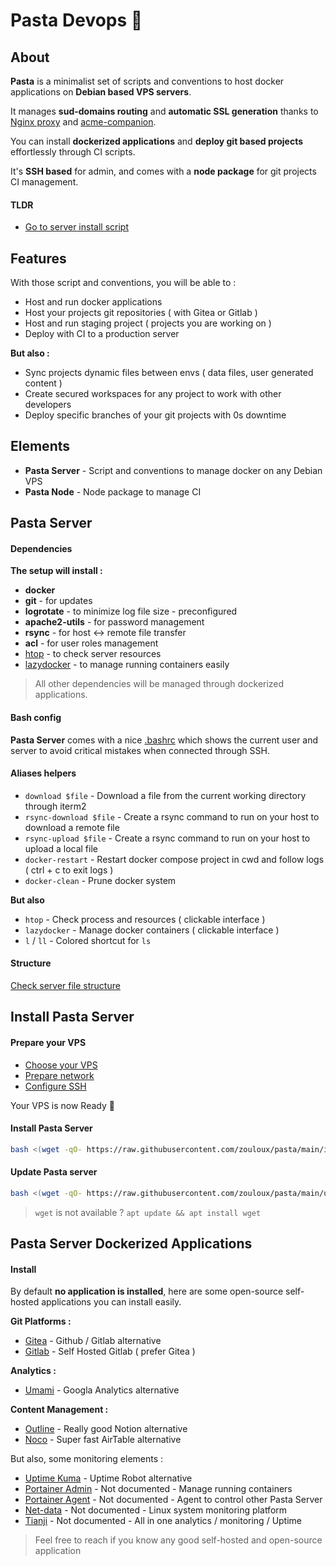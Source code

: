 # Pasta Devops 🍝

## About

**Pasta** is a minimalist set of scripts and conventions to host docker applications on **Debian based VPS servers**.

It manages **sud-domains routing** and **automatic SSL generation** thanks to [Nginx proxy](https://github.com/nginx-proxy/nginx-proxy) and [acme-companion](https://github.com/nginx-proxy/acme-companion).

You can install **dockerized applications** and **deploy git based projects** effortlessly through CI scripts.

It's **SSH based** for admin, and comes with a **node package** for git projects CI management.

#### TLDR

- [Go to server install script](#install-pasta-server)

## Features

With those script and conventions, you will be able to :
- Host and run docker applications
- Host your projects git repositories ( with Gitea or Gitlab )
- Host and run staging project ( projects you are working on )
- Deploy with CI to a production server

**But also :**
- Sync projects dynamic files between envs ( data files, user generated content )
- Create secured workspaces for any project to work with other developers
- Deploy specific branches of your git projects with 0s downtime

## Elements

- **Pasta Server** - Script and conventions to manage docker on any Debian VPS
- **Pasta Node** - Node package to manage CI


## Pasta Server

#### Dependencies

**The setup will install :**
- **docker**
- **git** - for updates
- **logrotate** - to minimize log file size - preconfigured
- **apache2-utils** - for password management
- **rsync** - for host <-> remote file transfer
- **acl** - for user roles management
- [htop](https://github.com/htop-dev/htop?tab=readme-ov-file) - to check server resources
- [lazydocker](https://github.com/jesseduffield/lazydocker) - to manage running containers easily

> All other dependencies will be managed through dockerized applications.

#### Bash config

**Pasta Server** comes with a nice [.bashrc](./server/.bashrc) which shows the current user and server to avoid critical mistakes when connected through SSH.

#### Aliases helpers

- `download $file` - Download a file from the current working directory through iterm2
- `rsync-download $file` - Create a rsync command to run on your host to download a remote file
- `rsync-upload $file` - Create a rsync command to run on your host to upload a local file
- `docker-restart` - Restart docker compose project in cwd and follow logs ( ctrl + c to exit logs )
- `docker-clean` - Prune docker system

**But also**
- `htop` - Check process and resources ( clickable interface )
- `lazydocker` - Manage docker containers ( clickable interface )
- `l` / `ll` - Colored shortcut for `ls`

#### Structure

[Check server file structure](./doc/10.server-file-structure.md)


## Install Pasta Server

#### Prepare your VPS

- [Choose your VPS](./doc/00.choose-vps.md)
- [Prepare network](./doc/01.prepare-vps-network.md)
- [Configure SSH](./doc/02.configure-vps-ssh.md)

Your VPS is now Ready 🎉

#### Install Pasta Server

```bash
bash <(wget -qO- https://raw.githubusercontent.com/zouloux/pasta/main/install.sh)
```

#### Update Pasta server

```bash
bash <(wget -qO- https://raw.githubusercontent.com/zouloux/pasta/main/update.sh)
```

> `wget` is not available ? `apt update && apt install wget`

## Pasta Server Dockerized Applications

#### Install

By default **no application is installed**, here are some open-source self-hosted applications you can install easily. 

**Git Platforms :**
- [Gitea](./containers/apps/gitea) - Github / Gitlab alternative
- [Gitlab](./containers/apps/gitlab) - Self Hosted Gitlab ( prefer Gitea ) 

**Analytics :**
- [Umami](./containers/apps/umami) - Googla Analytics alternative

**Content Management :**
- [Outline](./containers/apps/outline) - Really good Notion alternative
- [Noco](./containers/apps/noco) - Super fast AirTable alternative

But also, some monitoring elements :
- [Uptime Kuma](./containers/apps/kuma) - Uptime Robot alternative
- [Portainer Admin](./containers/apps/portainer-admin) - Not documented - Manage running containers
- [Portainer Agent](./containers/apps/portainer-agent) - Not documented - Agent to control other Pasta Server
- [Net-data](./containers/apps/netdata) - Not documented - Linux system monitoring platform
- [Tianji](./containers/apps/tianji) - Not documented - All in one analytics / monitoring / Uptime

> Feel free to reach if you know any good self-hosted and open-source application